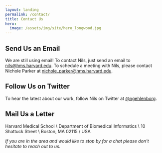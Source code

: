 ```yaml
---
layout: landing
permalink: /contact/
title: Contact Us
hero:
  image: /assets/img/site/hero_longwood.jpg
---
```


## Send Us an Email

We are still using email! To contact Nils, just send an email to [nils@hms.harvard.edu](mailto:nils@hms.harvard.edu). To schedule a meeting with Nils, please contact Nichole Parker at [nichole_parker@hms.harvard.edu](mailto:nichole_parker@hms.harvard.edu).

## Follow Us on Twitter

To hear the latest about our work, follow Nils on Twitter at [@ngehlenborg](https://twitter.com/ngehlenborg).

## Mail Us a Letter

Harvard Medical School \\
Department of Biomedical Informatics \\
10 Shattuck Street \\
Boston, MA 02115 \\
USA

_If you are in the area and would like to stop by for a chat please don't hesitate to reach out to us._